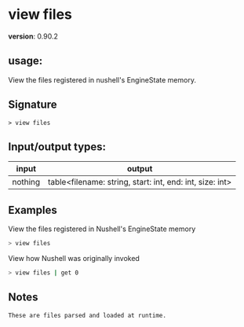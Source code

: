 # view files

**version**: 0.90.2

## **usage**:

View the files registered in nushell's EngineState memory.

## Signature

`> view files `

## Input/output types:

| input   | output                                                     |
| ------- | ---------------------------------------------------------- |
| nothing | table\<filename: string, start: int, end: int, size: int\> |

## Examples

View the files registered in Nushell's EngineState memory

```bash
> view files
```

View how Nushell was originally invoked

```bash
> view files | get 0
```

## Notes

```text
These are files parsed and loaded at runtime.
```
